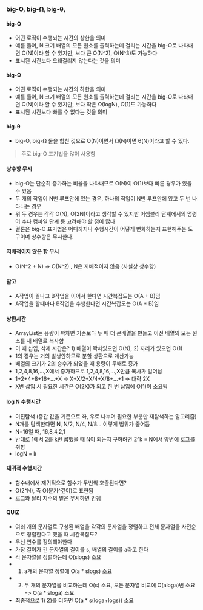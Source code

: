 ### big-O, big-Ω, big-θ,

#### big-O
- 어떤 로직이 수행되는 시간의 상한을 의미
- 예를 들어, N 크기 배열의 모든 원소를 출력하는데 걸리는 시간을 big-O로 나타내면 O(N)이라 할 수 있지만, 보다 큰 O(N^2), O(N^3)도 가능하다
- 표시된 시간보다 오래걸리지 않는다는 것을 의미

#### big-Ω
- 어떤 로직이 수행되는 시간의 하한을 의미
- 예를 들어, N 크기 배열의 모든 원소를 출력하는데 걸리는 시간을 big-O로 나타내면 Ω(N)이라 할 수 있지만, 보다 작은 Ω(logN), Ω(1)도 가능하다
- 표시된 시간보다 빠를 수 없다는 것을 의미

#### big-θ
- big-O, big-Ω 둘을 합친 것으로 O(N)이면서 Ω(N)이면 θ(N)이라고 할 수 있다.

> 주로 big-O 표기법을 많이 사용함

#### 상수항 무시
- big-O는 단순히 증가하는 비율을 나타내므로 O(N)이 O(1)보다 빠른 경우가 있을 수 있음
- 두 개의 작업이 N번 루프안에 있는 경우, 하나의 작업이 N번 루프안에 있고 두 번 나타나는 경우
- 위 두 경우는 각각 O(N), O(2N)이라고 생각할 수 있지만 어셈블리 단계에서의 명령어 수나 컴파일 단계 등 고려해야 할 점이 많다
- 결론은 big-O 표기법은 어디까지나 수행시간이 어떻게 변화하는지 표현해주는 도구이며 상수항은 무시한다.

#### 지배적이지 않은 항 무시
- O(N^2 + N) => O(N^2) , N은 지배적이지 않음 (사실상 상수항)

#### 참고
- A작업이 끝나고 B작업을 이어서 한다면 시간복잡도는 O(A + B)임
- A작업을 할때마다 B작업을 수행한다면 시간복잡도는 O(A * B)임

#### 상환시간
- ArrayList는 용량이 꽉차면 기존보다 두 배 더 큰배열을 만들고 이전 배열의 모든 원소를 새 배열로 복사함
- 이 때 삽입, 삭제 시간은? 1) 배열이 꽉차있으면 O(N), 2) 자리가 있으면 O(1)
- 1의 경우는 거의 발생안하므로 분할 상환으로 계산가능
- 배열의 크기가 2의 승수가 되었을 때 용량이 두배로 증가
- 1,2,4,8,16,...,X에서 증가하므로 1,2,4,8,16,...,X만큼 복사가 일어남
- 1+2+4+8+16+...+X => X+X/2+X/4+X/8+...+1 => 대략 2X
- X번 삽입 시 필요한 시간은 O(2X)가 되고 한 번 삽입에 O(1)이 소요됨
 
#### log N 수행시간
- 이진탐색 (중간 값을 기준으로 좌, 우로 나누어 필요한 부분만 재탐색하는 알고리즘)
- N개를 탐색한다면 N, N/2, N/4, N/8... 이렇게 범위가 줄어듬
- N=16일 때, 16,8,4,2,1
- 반대로 1에서 2를 k번 곱했을 때 N이 되는지 구하려면 2^k = N에서 양변에 로그를 취함
- logN = k

#### 재귀적 수행시간
- 함수내에서 재귀적으로 함수가 두번씩 호출된다면?
- O(2^N), 즉 O(분기^깊이)로 표현됨
- 로그와 달리 지수의 밑은 무시하면 안됨


#### QUIZ
- 여러 개의 문자열로 구성된 배열을 각각의 문자열을 정렬하고 전체 문자열을 사전순으로 정렬한다고 했을 때 시간복잡도?
- 우선 변수를 정의해야한다
- 가장 길이가 긴 문자열의 길이를 s, 배열의 길이를 a라고 한다
- 각 문자열을 정렬하는데 O(slogs) 소요
- 1) a개의 문자열 정렬에 O(a * slogs) 소요
- 2) 두 개의 문자열을 비교하는데 O(s) 소요, 모든 문자열 비교에 O(aloga)번 소요 => O(a * sloga) 소요
- 최종적으로 1) 2)를 더하면 O(a * s(loga+logs)) 소요

```java

```
